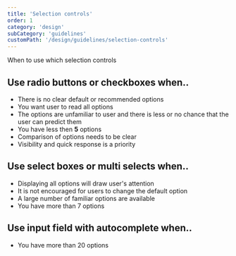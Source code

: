 ```yaml
---
title: 'Selection controls'
order: 1
category: 'design'
subCategory: 'guidelines'
customPath: '/design/guidelines/selection-controls'
---
```


When to use which selection controls

## Use radio buttons or checkboxes when..

-   There is no clear default or recommended options
-   You want user to read all options
-   The options are unfamiliar to user and there is less or no chance that the user can predict them
-   You have less then <strong class="if">5</strong> options
-   Comparison of options needs to be clear
-   Visibility and quick response is a priority

## Use select boxes or multi selects when..

-   Displaying all options will draw user's attention
-   It is not encouraged for users to change the default option
-   A large number of familiar options are available
-   You have more than 7 options

## Use input field with autocomplete when..

-   You have more than 20 options
